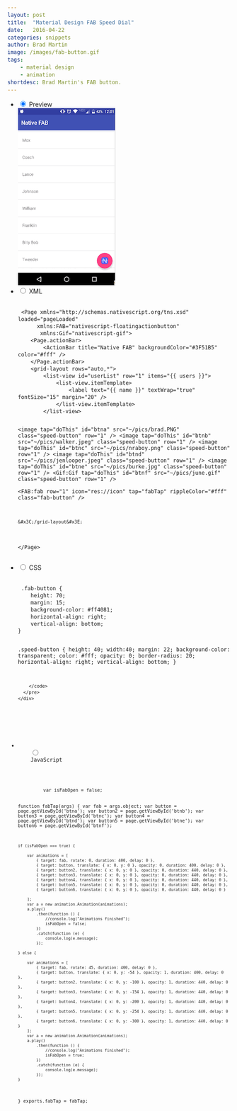 ```yaml
---
layout: post
title:  "Material Design FAB Speed Dial"
date:   2016-04-22
categories: snippets
author: Brad Martin
image: /images/fab-button.gif
tags: 
    - material design
    - animation
shortdesc: Brad Martin's FAB button. 
---
```

<ul class="tabs clearfix">
  <li>
    <input type="radio" name="tabs" id="tab1" checked />
    <label for="tab1">Preview</label>
    <div id="tab-content1" class="tab-content">
        <img src="/images/fab-button.gif">
    </div>
  </li>
  <li>
    <input type="radio" name="tabs" id="tab2" />
    <label for="tab2">XML</label>
    <div id="tab-content2" class="tab-content">
      <pre class="language-html">
        <code>
 &#x3C;Page xmlns=&#x22;http://schemas.nativescript.org/tns.xsd&#x22; loaded=&#x22;pageLoaded&#x22;
      xmlns:FAB=&#x22;nativescript-floatingactionbutton&#x22;
       xmlns:Gif=&#x22;nativescript-gif&#x22;&#x3E;
    &#x3C;Page.actionBar&#x3E;
        &#x3C;ActionBar title=&#x22;Native FAB&#x22; backgroundColor=&#x22;#3F51B5&#x22; color=&#x22;#fff&#x22; /&#x3E;
    &#x3C;/Page.actionBar&#x3E;
    &#x3C;grid-layout rows=&#x22;auto,*&#x22;&#x3E;
        &#x3C;list-view id=&#x22;userList&#x22; row=&#x22;1&#x22; items=&#x22;{{ users }}&#x22;&#x3E;
            &#x3C;list-view.itemTemplate&#x3E;
                &#x3C;label text=&#x22;{{ name }}&#x22; textWrap=&#x22;true&#x22; fontSize=&#x22;15&#x22; margin=&#x22;20&#x22; /&#x3E;
            &#x3C;/list-view.itemTemplate&#x3E;
        &#x3C;/list-view&#x3E;
        
 &#x3C;image tap=&#x22;doThis&#x22; id=&#x22;btna&#x22; src=&#x22;~/pics/brad.PNG&#x22; class=&#x22;speed-button&#x22; row=&#x22;1&#x22; /&#x3E;
 &#x3C;image tap=&#x22;doThis&#x22; id=&#x22;btnb&#x22; src=&#x22;~/pics/walker.jpeg&#x22; class=&#x22;speed-button&#x22; row=&#x22;1&#x22; /&#x3E;
 &#x3C;image tap=&#x22;doThis&#x22; id=&#x22;btnc&#x22; src=&#x22;~/pics/nraboy.png&#x22; class=&#x22;speed-button&#x22; row=&#x22;1&#x22; /&#x3E;
 &#x3C;image tap=&#x22;doThis&#x22; id=&#x22;btnd&#x22; src=&#x22;~/pics/jenlooper.jpeg&#x22; class=&#x22;speed-button&#x22; row=&#x22;1&#x22; /&#x3E;
 &#x3C;image tap=&#x22;doThis&#x22; id=&#x22;btne&#x22; src=&#x22;~/pics/burke.jpg&#x22; class=&#x22;speed-button&#x22; row=&#x22;1&#x22; /&#x3E;
 &#x3C;Gif:Gif tap=&#x22;doThis&#x22; id=&#x22;btnf&#x22; src=&#x22;~/pics/june.gif&#x22; class=&#x22;speed-button&#x22; row=&#x22;1&#x22; /&#x3E;        
            &#x3C;FAB:fab
                row=&#x22;1&#x22;
                icon=&#x22;res://icon&#x22;
                tap=&#x22;fabTap&#x22;
                rippleColor=&#x22;#fff&#x22;
                class=&#x22;fab-button&#x22;  /&#x3E; 
                
    &#x3C;/grid-layout&#x3E;
&#x3C;/Page&#x3E;
        </code>
      </pre>
    </div>
  </li>
  <li>
    <input type="radio" name="tabs" id="tab3" />
    <label for="tab3">CSS</label>
    <div id="tab-content3" class="tab-content">
      <pre class="language-css">
        <code>
 .fab-button {
    height: 70;
    margin: 15;
    background-color: #ff4081; 
    horizontal-align: right; 
    vertical-align: bottom; 
}

.speed-button {
    height: 40;
    width:40;
    margin: 22;
    background-color: transparent;
    color: #fff;
    opacity: 0;
    border-radius: 20;
    horizontal-align: right; 
    vertical-align: bottom; 
}

        </code>
      </pre>
    </div>
  </li>
  <li>
    <input type="radio" name="tabs" id="tab4" />
    <label for="tab4">JavaScript</label>
    <div id="tab-content4" class="tab-content">
      <pre class="language-javascript">
        <code>var isFabOpen = false;

function fabTap(args) {
    var fab = args.object;
    var button = page.getViewById('btna');
    var button2 = page.getViewById('btnb');
    var button3 = page.getViewById('btnc');
    var button4 = page.getViewById('btnd');
    var button5 = page.getViewById('btne');
    var button6 = page.getViewById('btnf');


    if (isFabOpen === true) {

        var animations = [
            { target: fab, rotate: 0, duration: 400, delay: 0 },
            { target: button, translate: { x: 0, y: 0 }, opacity: 0, duration: 400, delay: 0 },
            { target: button2, translate: { x: 0, y: 0 }, opacity: 0, duration: 440, delay: 0 },
            { target: button3, translate: { x: 0, y: 0 }, opacity: 0, duration: 440, delay: 0 },
            { target: button4, translate: { x: 0, y: 0 }, opacity: 0, duration: 440, delay: 0 },
            { target: button5, translate: { x: 0, y: 0 }, opacity: 0, duration: 440, delay: 0 },
            { target: button6, translate: { x: 0, y: 0 }, opacity: 0, duration: 440, delay: 0 }

        ];
        var a = new animation.Animation(animations);
        a.play()
            .then(function () {
                //console.log("Animations finished");
                isFabOpen = false;
            })
            .catch(function (e) {
                console.log(e.message);
            });

    } else {

        var animations = [
            { target: fab, rotate: 45, duration: 400, delay: 0 },
            { target: button, translate: { x: 0, y: -54 }, opacity: 1, duration: 400, delay: 0 },
            { target: button2, translate: { x: 0, y: -100 }, opacity: 1, duration: 440, delay: 0 },
            { target: button3, translate: { x: 0, y: -154 }, opacity: 1, duration: 440, delay: 0 },
            { target: button4, translate: { x: 0, y: -200 }, opacity: 1, duration: 440, delay: 0 },
            { target: button5, translate: { x: 0, y: -254 }, opacity: 1, duration: 440, delay: 0 },
            { target: button6, translate: { x: 0, y: -300 }, opacity: 1, duration: 440, delay: 0 }
        ];
        var a = new animation.Animation(animations);
        a.play()
            .then(function () {
                //console.log("Animations finished");
                isFabOpen = true;
            })
            .catch(function (e) {
                console.log(e.message);
            });
    }
}
exports.fabTap = fabTap;
</code>
      </pre>
    </div>
  </li>
</ul>
